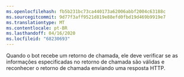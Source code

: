 ```yaml
---
ms.openlocfilehash: fb5b231bc73ca440173a62006abbf2004c63188c
ms.sourcegitcommit: 9d77f3aff9521d819e88efd0fbd19d469b9919e7
ms.translationtype: MT
ms.contentlocale: pt-BR
ms.lasthandoff: 04/16/2020
ms.locfileid: "68230693"
---
```

Quando o bot recebe um retorno de chamada, ele deve verificar se as informações especificadas no retorno de chamada são válidas e reconhecer o retorno de chamada enviando uma resposta HTTP. 